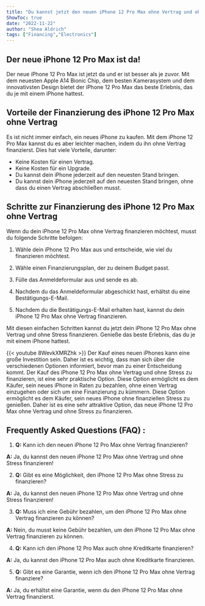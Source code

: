 ```yaml
---
title: "Du kannst jetzt den neuen iPhone 12 Pro Max ohne Vertrag und ohne Stress finanzieren!"
ShowToc: true 
date: "2022-11-22"
author: "Shea Aldrich" 
tags: ["Financing","Electronics"]
---
```

## Der neue iPhone 12 Pro Max ist da!

Der neue iPhone 12 Pro Max ist jetzt da und er ist besser als je zuvor. Mit dem neuesten Apple A14 Bionic Chip, dem besten Kamerasystem und dem innovativsten Design bietet der iPhone 12 Pro Max das beste Erlebnis, das du je mit einem iPhone hattest.

## Vorteile der Finanzierung des iPhone 12 Pro Max ohne Vertrag

Es ist nicht immer einfach, ein neues iPhone zu kaufen. Mit dem iPhone 12 Pro Max kannst du es aber leichter machen, indem du ihn ohne Vertrag finanzierst. Dies hat viele Vorteile, darunter:

- Keine Kosten für einen Vertrag.
- Keine Kosten für ein Upgrade.
- Du kannst dein iPhone jederzeit auf den neuesten Stand bringen.
- Du kannst dein iPhone jederzeit auf den neuesten Stand bringen, ohne dass du einen Vertrag abschließen musst.

## Schritte zur Finanzierung des iPhone 12 Pro Max ohne Vertrag

Wenn du dein iPhone 12 Pro Max ohne Vertrag finanzieren möchtest, musst du folgende Schritte befolgen:

1. Wähle dein iPhone 12 Pro Max aus und entscheide, wie viel du finanzieren möchtest.

2. Wähle einen Finanzierungsplan, der zu deinem Budget passt.

3. Fülle das Anmeldeformular aus und sende es ab.

4. Nachdem du das Anmeldeformular abgeschickt hast, erhältst du eine Bestätigungs-E-Mail.

5. Nachdem du die Bestätigungs-E-Mail erhalten hast, kannst du dein iPhone 12 Pro Max ohne Vertrag finanzieren.

Mit diesen einfachen Schritten kannst du jetzt dein iPhone 12 Pro Max ohne Vertrag und ohne Stress finanzieren. Genieße das beste Erlebnis, das du je mit einem iPhone hattest.

{{< youtube 8WevkXMRZhk >}} 
Der Kauf eines neuen iPhones kann eine große Investition sein. Daher ist es wichtig, dass man sich über die verschiedenen Optionen informiert, bevor man zu einer Entscheidung kommt. Der Kauf des iPhone 12 Pro Max ohne Vertrag und ohne Stress zu finanzieren, ist eine sehr praktische Option. Diese Option ermöglicht es dem Käufer, sein neues iPhone in Raten zu bezahlen, ohne einen Vertrag einzugehen oder sich um eine Finanzierung zu kümmern. Diese Option ermöglicht es dem Käufer, sein neues iPhone ohne finanziellen Stress zu genießen. Daher ist es eine sehr attraktive Option, das neue iPhone 12 Pro Max ohne Vertrag und ohne Stress zu finanzieren.

## Frequently Asked Questions (FAQ) :
1. **Q:** Kann ich den neuen iPhone 12 Pro Max ohne Vertrag finanzieren? 

**A:** Ja, du kannst den neuen iPhone 12 Pro Max ohne Vertrag und ohne Stress finanzieren! 

2. **Q:** Gibt es eine Möglichkeit, den iPhone 12 Pro Max ohne Stress zu finanzieren? 

**A:** Ja, du kannst den neuen iPhone 12 Pro Max ohne Vertrag und ohne Stress finanzieren! 

3. **Q:** Muss ich eine Gebühr bezahlen, um den iPhone 12 Pro Max ohne Vertrag finanzieren zu können? 

**A:** Nein, du musst keine Gebühr bezahlen, um den iPhone 12 Pro Max ohne Vertrag finanzieren zu können. 

4. **Q:** Kann ich den iPhone 12 Pro Max auch ohne Kreditkarte finanzieren? 

**A:** Ja, du kannst den iPhone 12 Pro Max auch ohne Kreditkarte finanzieren. 

5. **Q:** Gibt es eine Garantie, wenn ich den iPhone 12 Pro Max ohne Vertrag finanziere? 

**A:** Ja, du erhältst eine Garantie, wenn du den iPhone 12 Pro Max ohne Vertrag finanzierst.


